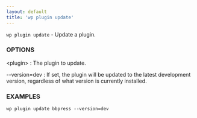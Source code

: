 ```yaml
---
layout: default
title: 'wp plugin update'
---
```


`wp plugin update` - Update a plugin.

### OPTIONS

&lt;plugin&gt;
: The plugin to update.

--version=dev
: If set, the plugin will be updated to the latest development version,
regardless of what version is currently installed.

### EXAMPLES

    wp plugin update bbpress --version=dev

